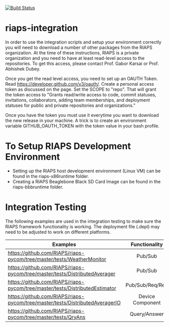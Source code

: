 [![Build Status](https://travis-ci.com/RIAPS/riaps-integration.svg?token=pyUEeBLkG7FqiYPhyfxp&branch=master)](https://travis-ci.com/RIAPS/riaps-integration)

# riaps-integration

In order to use the integration scripts and setup your environment correctly you will need to download a number of other packages from the RIAPS organization. At the time of these instructions, RIAPS is a private organization and you need to have at least read-level access to the repositories. To get this access, please contact Prof. Gabor Karsai or Prof. Abhishek Dubey.

Once you get the read level access, you need to set up an OAUTH Token.  Read https://developer.github.com/v3/oauth/. Create a personal access token as discussed on the page. Set the SCOPE to "repo". That will grant the token access to "Grants read/write access to code, commit statuses, invitations, collaborators, adding team memberships, and deployment statuses for public and private repositories and organizations."

Once you have the token you must use it everytime you want to download the new release in your machine. A trick is to create an environment variable GITHUB_OAUTH_TOKEN with the token value in your bash profile.

# To Setup RIAPS Development Environment

- Setting up the RIAPS host development environment (Linux VM) can be found in the riaps-x86runtime folder.
- Creating a RIAPS Beaglebone Black SD Card Image can be found in the riaps-bbbruntime folder.

# Integration Testing

The following examples are used in the integration testing to make sure the RIAPS framework functionality is working.  The deployment file (.depl) may need to be adjusted to work on different platforms.  

| Examples   | Functionality      |
| ---------- |:------------------:|
| https://github.com/RIAPS/riaps-pycom/tree/master/tests/WeatherMonitor | Pub/Sub |
| https://github.com/RIAPS/riaps-pycom/tree/master/tests/DistributedAverager | Pub/Sub |
| https://github.com/RIAPS/riaps-pycom/tree/master/tests/DistributedEstimator | Pub/Sub/Req/Rep |
| https://github.com/RIAPS/riaps-pycom/tree/master/tests/DistributedAveragerIO |  Device Component |
| https://github.com/RIAPS/riaps-pycom/tree/master/tests/QryAns | Query/Answer |


